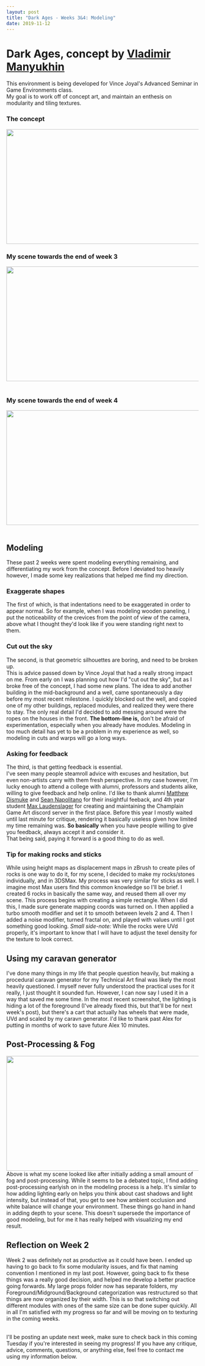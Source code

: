 ```yaml
---
layout: post
title: "Dark Ages - Weeks 3&4: Modeling"
date: 2019-11-12
---
```


Dark Ages, concept by [Vladimir Manyukhin](https://www.artstation.com/artwork/5yKeO)
===============

This environment is being developed for Vince Joyal's Advanced Seminar in Game Environments class.<br/>
My goal is to work off of concept art, and maintain an enthesis on modularity and tiling textures.<br/>
### The concept
<img src="https://cdnb.artstation.com/p/assets/images/images/011/268/535/large/vladimir-manyukhin-dark-ages.jpg?1528716831" width="546" height="300" /><br/>
### My scene towards the end of week 3
<img src="https://i.imgur.com/kWoDASn.png" width="546" height="300" /><br/>
<br/>
### My scene towards the end of week 4
<img src="https://i.imgur.com/FEIuDvp.png" width="546" height="300" /><br/>
<br/>


## Modeling
These past 2 weeks were spent modeling everything remaining, and differentiating my work from the concept. 
Before I deviated too heavily however, I made some key realizations that helped me find my direction. 

### Exaggerate shapes
The first of which, is that indentations need to be exaggerated in order to appear normal. 
So for example, when I was modeling wooden paneling, I put the noticeability of the crevices from the point of view of the camera, 
above what I thought they'd look like if you were standing right next to them.
<br/>

### Cut out the sky
The second, is that geometric silhouettes are boring, and need to be broken up.<br/>
This is advice passed down by Vince Joyal that had a really strong impact on me. 
From early on I was planning out how I'd "cut out the sky", but as I broke free of the concept, I had some new plans. 
The idea to add another building in the mid-background and a well, came spontaneously a day before my most recent milestone. 
I quickly blocked out the well, and copied one of my other buildings, replaced modules, and realized they were there to stay. 
The only real detail I'd decided to add messing around were the ropes on the houses in the front. 
**The bottom-line is,** don't be afraid of experimentation, especially when you already have modules.
Modeling in too much detail has yet to be a problem in my experience as well, so modeling in cuts and warps will go a long ways.

### Asking for feedback
The third, is that getting feedback is essential.<br/>
I've seen many people steamroll advice with excuses and hesitation, but even non-artists carry with them fresh perspective. 
In my case however, I'm lucky enough to attend a college with alumni, professors and students alike, willing to give feedback and help online. 
I'd like to thank alumni [Matthew Dismuke](https://www.artstation.com/mattd) and [Sean Napolitano](https://www.artstation.com/sean_napolitano) for their insightful feeback, 
and 4th year student [Max Laudenslager](https://www.artstation.com/artwork/xzy8WE) for creating and maintaining the Champlain Game Art discord server in the first place. 
Before this year I mostly waited until last minute for critique, rendering it basically useless given how limited my time remaining was. 
**So basically** when you have people willing to give you feedback, 
always accept it and consider it.<br/>
That being said, paying it forward is a good thing to do as well. 
<br/>

### Tip for making rocks and sticks
While using height maps as displacement maps in zBrush to create piles of rocks is one way to do it, for my scene, I decided to make my rocks/stones individually, and in 3DSMax. 
My process was very similar for sticks as well. I imagine most Max users find this common knowledge so I'll be brief. 
I created 6 rocks in basically the same way, and reused them all over my scene. This process begins with creating a simple rectangle. 
When I did this, I made sure generate mapping coords was turned on. I then applied a turbo smooth modifier and set it to smooth between levels 2 and 4. 
Then I added a noise modifier, turned fractal on, and played with values until I got something good looking. 
*Small side-note:* While the rocks were UVd properly, it's important to know that I will have to adjust the texel density for the texture to look correct. 
<br/>

## Using my caravan generator
I've done many things in my life that people question heavily, but making a procedural caravan generator for my Technical Art final was likely the most heavily questioned. 
I myself never fully understood the practical uses for it really, I just thought it sounded fun. However, I can now say I used it in a way that saved me some time. 
In the most recent screenshot, the lighting is hiding a lot of the foreground (I've already fixed this, but that'll be for next week's post), 
but there's a cart that actually has wheels that were made, UVd and scaled by my caravn generator. 
I'd like to thank past Alex for putting in months of work to save future Alex 10 minutes. 
<br/>


## Post-Processing & Fog
<img src="https://i.imgur.com/kWoDASn.png" width="546" height="300" />
Above is what my scene looked like after initially adding a small amount of fog and post-processing. 
While it seems to be a debated topic, I find adding post-processing earlyish on in the modeling process is a help. 
It's similar to how adding lighting early on helps you think about cast shadows and light intensity, 
but instead of that, you get to see how ambient occlusion and white balance will change your environment. 
These things go hand in hand in adding depth to your scene. 
This doesn't supersede the importance of good modeling, but for me it has really helped with visualizing my end result. 
<br/>

## Reflection on Week 2
Week 2 was definitely not as productive as it could have been. I ended up having to go back to fix some modularity issues, and fix that naming convention I mentioned in my last post. 
However, going back to fix these things was a really good decision, and helped me develop a better practice going forwards. My large props folder now has separate folders, 
my Foreground/Midground/Background categorization was restructured so that things are now organized by their width. This is so that switching out different modules 
with ones of the same size can be done super quickly. All in all I'm satisfied with my progress so far and will be moving on to texturing in the coming weeks.

<br/>
I'll be posting an update next week, make sure to check back in this coming Tuesday if you're interested in seeing my progress! 
If you have any critique, advice, comments, questions, or anything else, feel free to contact me using my information below.<br/>
<br/> 

